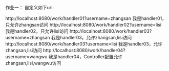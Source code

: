作业一：
自定义如下url:

<h>http://localhost:8080/work/handler01?username=zhangsan 我是handler01，只允许zhangsan访问</h>
<h>http://localhost:8080/work/handler02?username=lisi 我是handler02，只允许lisi访问</h>
<h>http://localhost:8080/work/handler03?username=zhangsan 我是handler03，允许zhangsan,lisi访问</h>
<h>http://localhost:8080/work/handler03?username=lisi 我是handler03，允许zhangsan,lisi访问</h>
<h>http://localhost:8080/work/handler04?username=wangwu 我是handler04，Controller配置允许zhangsan,lisi,wangwu访问</h>

